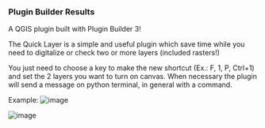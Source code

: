 <html>
<body>
<h3>Plugin Builder Results</h3>
A QGIS plugin built with Plugin Builder 3!

The Quick Layer is a simple and useful plugin which save time while you need to digitalize or check two or more layers (included rasters!)
    
You just need to choose a key to make the new shortcut (Ex.: F, 1, P, Ctrl+1) and set the 2 layers you want to turn on canvas.
When necessary the plugin will send a message on python terminal, in general with a command.

Example:
![image](https://user-images.githubusercontent.com/84258562/142975878-1118859a-6e97-40b5-a600-4e6aa0489cfd.png)
    
![image](https://user-images.githubusercontent.com/84258562/142975951-b2ab11e1-4f9a-4765-a585-7a9690c7e8d9.png)
